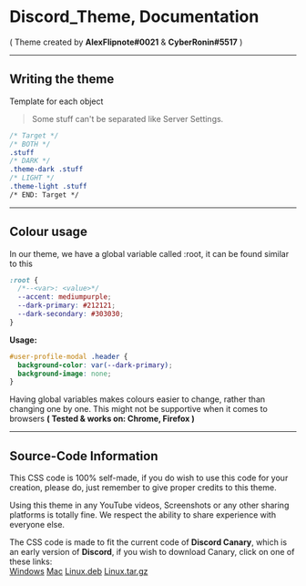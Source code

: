 # Discord_Theme, Documentation
( Theme created by **AlexFlipnote#0021** & **CyberRonin#5517** )

---

## Writing the theme
Template for each object
> Some stuff can't be separated like Server Settings.

```css
/* Target */
/* BOTH */
.stuff
/* DARK */
.theme-dark .stuff
/* LIGHT */
.theme-light .stuff
/* END: Target */
```

---

## Colour usage
In our theme, we have a global variable called :root, it can be found similar to this
```css
:root {
  /*--<var>: <value>*/
  --accent: mediumpurple;
  --dark-primary: #212121;
  --dark-secondary: #303030;
}
```
**Usage:**
```css
#user-profile-modal .header {
  background-color: var(--dark-primary);
  background-image: none;
}
```
Having global variables makes colours easier to change, rather than changing one by one.
This might not be supportive when it comes to browsers **( Tested & works on: Chrome, Firefox )**

---

## Source-Code Information
This CSS code is 100% self-made, if you do wish to use this code for your creation, please do, just remember to give proper credits to this theme.

Using this theme in any YouTube videos, Screenshots or any other sharing platforms is totally fine. We respect the ability to share experience with everyone else.

The CSS code is made to fit the current code of **Discord Canary**, which is an early version of **Discord**, if you wish to download Canary, click on one of these links:<br>
[Windows](https://discordapp.com/api/download/canary?platform=win)
[Mac](https://discordapp.com/api/download/canary?platform=osx)
[Linux.deb](https://discordapp.com/api/download/canary?platform=linux&format=deb)
[Linux.tar.gz](https://discordapp.com/api/download/canary?platform=linux&format=tar.gz)
